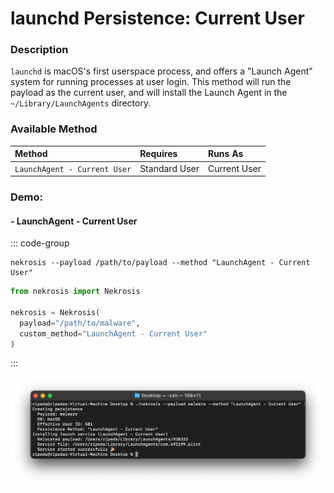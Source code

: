 # launchd Persistence: Current User

### Description

`launchd` is macOS's first userspace process, and offers a "Launch Agent" system for running processes at user login. This method will run the payload as the current user, and will install the Launch Agent in the `~/Library/LaunchAgents` directory.

### Available Method

| Method                       | Requires      | Runs As      |
|:-----------------------------|:--------------|:-------------|
| `LaunchAgent - Current User` | Standard User | Current User |


### Demo:

#### - LaunchAgent - Current User

::: code-group

```shell [Command Line]
nekrosis --payload /path/to/payload --method "LaunchAgent - Current User"
```

```python [Python API]
from nekrosis import Nekrosis

nekrosis = Nekrosis(
  payload="/path/to/malware",
  custom_method="LaunchAgent - Current User"
)
```

:::

![](/public/../macOS%20Persistence%20Methods/LaunchAgent%20-%20Current%20User.png)
